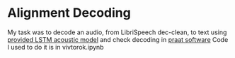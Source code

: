 # Alignment Decoding
My task was to decode an audio, from LibriSpeech dec-clean, to text using [provided LSTM acoustic model](https://gist.github.com/proger/a7e820fbfa0181273fdbf2351901d0d8) and check decoding in [praat software](https://www.fon.hum.uva.nl/praat/)
Code I used to do it is in vivtorok.ipynb
